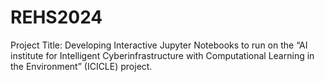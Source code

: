 # REHS2024
Project Title: Developing Interactive Jupyter Notebooks to run on the “AI institute for Intelligent Cyberinfrastructure with Computational Learning in the Environment” (ICICLE) project.
